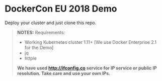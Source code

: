 # DockerCon EU 2018 Demo
Deploy your cluster and just clone this repo.
> **NOTES:**
> Requirements:
> - Working Kubernetes cluster 1.11+ [We use Docker Enterprise 2.1 for the Demo]
> - jq
> - httpie
> 
>**We have used http://ifconfig.co service for IP service or public IP resolution. Take care and use your own IPs.**